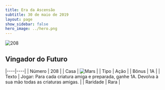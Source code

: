 ```yaml
---
title: Era da Ascensão
subtitle: 30 de maio de 2019
layout: page
show_sidebar: false
hero_image: ../hero.png
---
```


![208](https://cdn.keyforgegame.com/media/card_front/pt/435_208_HPX5JMVPJGF3_pt.png)

## Vingador do Futuro

|----|----|
| Número | 208 |
| Casa | ![Mars](https://archonarcana.com/images/thumb/d/de/Mars.png/22px-Mars.png "Marte") |
| Tipo | Ação |
| Bônus | 1A |
| Texto | Jogar: Para cada criatura amiga e preparada, ganhe 1A. Devolva à sua mão todas as criaturas amigas. |
| Raridade | Rara |

